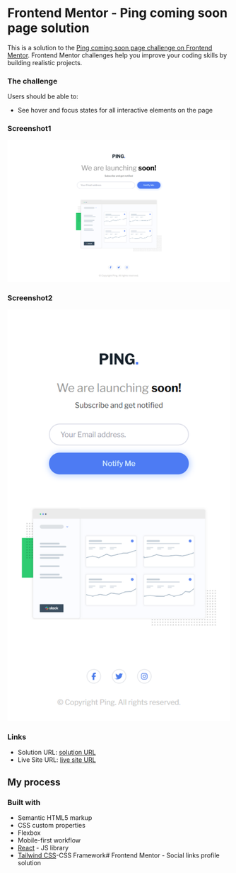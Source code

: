 # Frontend Mentor - Ping coming soon page solution

This is a solution to the [Ping coming soon page challenge on Frontend Mentor](https://www.frontendmentor.io/challenges/ping-single-column-coming-soon-page-5cadd051fec04111f7b848da). Frontend Mentor challenges help you improve your coding skills by building realistic projects. 


### The challenge

Users should be able to:


- See hover and focus states for all interactive elements on the page

### Screenshot1

![](./ping/src/assets/screenshot.png)

### Screenshot2
![](./ping/src/assets/screenshot1.png)





### Links

- Solution URL: [solution URL](https://github.com/IndranjanaChatterjee/Huddle-landing-page-with-a-single-introductory-section)
- Live Site URL: [live site URL](https://huddle-landing-page-with-a-single-introductory-section-phi-six.vercel.app/)


## My process

### Built with

- Semantic HTML5 markup
- CSS custom properties
- Flexbox
- Mobile-first workflow
- [React](https://reactjs.org/) - JS library
- [Tailwind CSS](https://tailwindcss.com/)-CSS Framework# Frontend Mentor - Social links profile solution

